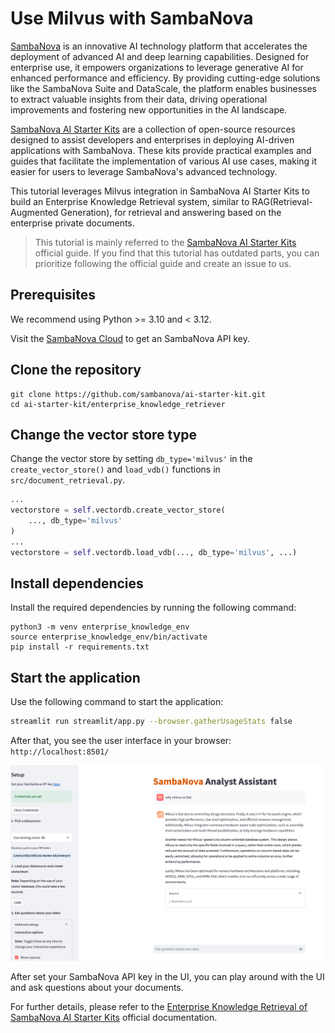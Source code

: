 # Use Milvus with SambaNova

[SambaNova](https://sambanova.ai/) is an innovative AI technology platform that accelerates the deployment of advanced AI and deep learning capabilities. Designed for enterprise use, it empowers organizations to leverage generative AI for enhanced performance and efficiency. By providing cutting-edge solutions like the SambaNova Suite and DataScale, the platform enables businesses to extract valuable insights from their data, driving operational improvements and fostering new opportunities in the AI landscape.

[SambaNova AI Starter Kits](https://github.com/sambanova/ai-starter-kit) are a collection of open-source resources designed to assist developers and enterprises in deploying AI-driven applications with SambaNova. These kits provide practical examples and guides that facilitate the implementation of various AI use cases, making it easier for users to leverage SambaNova's advanced technology.

This tutorial leverages Milvus integration in SambaNova AI Starter Kits to build an Enterprise Knowledge Retrieval system, similar to RAG(Retrieval-Augmented Generation), for retrieval and answering based on the enterprise private documents.

> This tutorial is mainly referred to the [SambaNova AI Starter Kits](https://github.com/sambanova/ai-starter-kit/tree/main) official guide. If you find that this tutorial has outdated parts, you can prioritize following the official guide and create an issue to us.

## Prerequisites

We recommend using Python >= 3.10 and < 3.12.

Visit the [SambaNova Cloud](https://cloud.sambanova.ai/) to get an SambaNova API key.

## Clone the repository
```shell
git clone https://github.com/sambanova/ai-starter-kit.git
cd ai-starter-kit/enterprise_knowledge_retriever
```

## Change the vector store type
Change the vector store by setting `db_type='milvus'` in the `create_vector_store()` and `load_vdb()` functions in `src/document_retrieval.py`.
```python
...
vectorstore = self.vectordb.create_vector_store(
    ..., db_type='milvus'
)
...
vectorstore = self.vectordb.load_vdb(..., db_type='milvus', ...)
```

## Install dependencies
Install the required dependencies by running the following command:

```shell
python3 -m venv enterprise_knowledge_env
source enterprise_knowledge_env/bin/activate
pip install -r requirements.txt
```

## Start the application

Use the following command to start the application:
```bash
streamlit run streamlit/app.py --browser.gatherUsageStats false 
```
After that, you see the user interface in your browser:
`http://localhost:8501/`

![](../pics/sambanava_ui.png)

After set your SambaNova API key in the UI, you can play around with the UI and ask questions about your documents.

For further details, please refer to the [Enterprise Knowledge Retrieval
 of SambaNova AI Starter Kits](https://github.com/sambanova/ai-starter-kit/tree/main/enterprise_knowledge_retriever) official documentation.